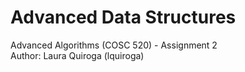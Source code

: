 # Advanced Data Structures     
Advanced Algorithms (COSC 520) - Assignment 2      
Author: Laura Quiroga (lquiroga)     
